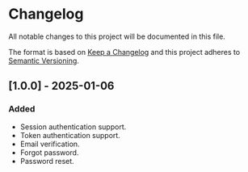 # Changelog

All notable changes to this project will be documented in this file.

The format is based on [Keep a Changelog](http://keepachangelog.com/)
and this project adheres to [Semantic Versioning](http://semver.org/).

## [1.0.0] - 2025-01-06

### Added

- Session authentication support.
- Token authentication support.
- Email verification.
- Forgot password.
- Password reset.
